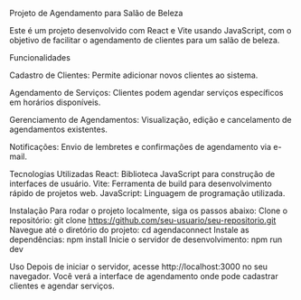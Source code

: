 Projeto de Agendamento para Salão de Beleza

Este é um projeto desenvolvido com React e Vite usando JavaScript, com o objetivo de facilitar o agendamento de clientes para um salão de beleza.

Funcionalidades

Cadastro de Clientes: Permite adicionar novos clientes ao sistema.

Agendamento de Serviços: Clientes podem agendar serviços específicos em horários disponíveis.

Gerenciamento de Agendamentos: Visualização, edição e cancelamento de agendamentos existentes.

Notificações: Envio de lembretes e confirmações de agendamento via e-mail.

Tecnologias Utilizadas
React: Biblioteca JavaScript para construção de interfaces de usuário.
Vite: Ferramenta de build para desenvolvimento rápido de projetos web.
JavaScript: Linguagem de programação utilizada.

Instalação
Para rodar o projeto localmente, siga os passos abaixo:
Clone o repositório: git clone https://github.com/seu-usuario/seu-repositorio.git
Navegue até o diretório do projeto: cd agendaconnect
Instale as dependências: npm install
Inicie o servidor de desenvolvimento: npm run dev

Uso
Depois de iniciar o servidor, acesse http://localhost:3000 no seu navegador. Você verá a interface de agendamento onde pode cadastrar clientes e agendar serviços.
